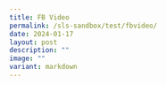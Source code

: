 ```yaml
---
title: FB Video
permalink: /sls-sandbox/test/fbvideo/
date: 2024-01-17
layout: post
description: ""
image: ""
variant: markdown
---
```

